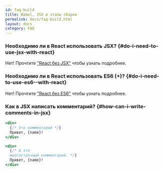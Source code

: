 ```yaml
---
id: faq-build
title: Babel, JSX и этапы сборки
permalink: docs/faq-build.html
layout: docs
category: FAQ
---
```


### Необходимо ли в React использовать JSX? {#do-i-need-to-use-jsx-with-react}

Нет! Прочтите ["React без JSX"](/docs/react-without-jsx.html) чтобы узнать подробнее.

### Необходимо ли в React использовать ES6 (+)? {#do-i-need-to-use-es6--with-react}

Нет! Прочтите ["React без ES6"](/docs/react-without-es6.html) чтобы узнать подробнее.

### Как в JSX написать комментарий? {#how-can-i-write-comments-in-jsx}

```jsx
<div>
  {/* Это комментарий */}
  Привет, {name}!
</div>
```

```jsx
<div>
  {/* А это
  многострочный комментарий. */}
  Привет, {name}! 
</div>
```
